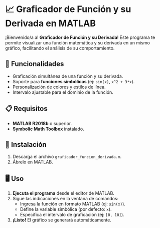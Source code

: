 # 📈 Graficador de Función y su Derivada en MATLAB

¡Bienvenido/a al **Graficador de Función y su Derivada**! Este programa te permite visualizar una función matemática y su derivada en un mismo gráfico, facilitando el análisis de su comportamiento.

## 🚀 Funcionalidades
- Graficación simultánea de una función y su derivada.
- Soporte para **funciones simbólicas** (ej: `sin(x)`, `x^2 + 3*x`).
- Personalización de colores y estilos de línea.
- Intervalo ajustable para el dominio de la función.

## 📋 Requisitos
- **MATLAB R2018b** o superior.
- **Symbolic Math Toolbox** instalado.

## 🔧 Instalación
1. Descarga el archivo `graficador_funcion_derivada.m`.
2. Ábrelo en MATLAB.

## 🖥️ Uso
1. **Ejecuta el programa** desde el editor de MATLAB.
2. Sigue las indicaciones en la ventana de comandos:
   - Ingresa la función en formato MATLAB (ej: `sin(x)`).
   - Define la variable simbólica (por defecto: `x`).
   - Especifica el intervalo de graficación (ej: `[0, 10]`).
3. **¡Listo!** El gráfico se generará automáticamente.